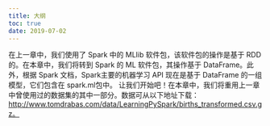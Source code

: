 ```yaml
---
title: 大纲
toc: true
date: 2019-07-02
---
```

在上一章中，我们使用了 Spark 中的 MLlib 软件包，该软件包的操作是基于 RDD 的。在本章中，我们将转到 Spark 的 ML 软件包，其操作基于 DataFrame。此外，根据 Spark 文档，Spark主要的机器学习 API 现在是基于 DataFrame 的一组模型，它们包含在 spark.ml包中。
让我们开始吧！在本章中，我们将重用上一章中曾使用过的数据集的其中一部分。数据可从以下地址下载：http://www.tomdrabas.com/data/LearningPySpark/births_transformed.csv.gz。
